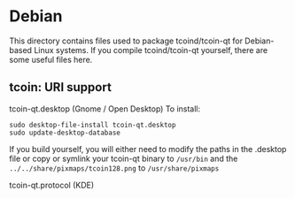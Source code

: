 
Debian
====================
This directory contains files used to package tcoind/tcoin-qt
for Debian-based Linux systems. If you compile tcoind/tcoin-qt yourself, there are some useful files here.

## tcoin: URI support ##


tcoin-qt.desktop  (Gnome / Open Desktop)
To install:

	sudo desktop-file-install tcoin-qt.desktop
	sudo update-desktop-database

If you build yourself, you will either need to modify the paths in
the .desktop file or copy or symlink your tcoin-qt binary to `/usr/bin`
and the `../../share/pixmaps/tcoin128.png` to `/usr/share/pixmaps`

tcoin-qt.protocol (KDE)

